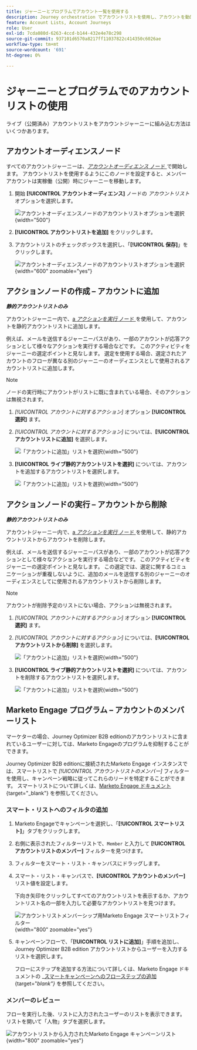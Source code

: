 ```yaml
---
title: ジャーニーとプログラムでアカウント一覧を使用する
description: Journey orchestration でアカウントリストを使用し、アカウントを動的に追加/削除し、Journey Optimizer B2B editionでMarketo Engage スマートリストをフィルタリングします。
feature: Account Lists, Account Journeys
role: User
exl-id: 7cda080d-6263-4ccd-b144-432e4e78c298
source-git-commit: 937101d6570a8217ff11037822c414350c6026ae
workflow-type: tm+mt
source-wordcount: '691'
ht-degree: 0%

---
```


# ジャーニーとプログラムでのアカウントリストの使用

ライブ（公開済み）アカウントリストをアカウントジャーニーに組み込む方法はいくつかあります。

## アカウントオーディエンスノード

すべてのアカウントジャーニーは、[_アカウントオーディエンス_ ノード ](../journeys/account-audience-nodes.md) で開始します。 アカウントリストを使用するようにこのノードを設定すると、メンバーアカウントは実稼働（公開）時にジャーニーを移動します。

1. 開始 **[!UICONTROL アカウントオーディエンス]** ノードの _アカウントリスト_ オプションを選択します。

   ![ アカウントオーディエンスノードのアカウントリストオプションを選択 ](../journeys/assets/node-audience-account-list.png){width="500"}

1. **[!UICONTROL アカウントリストを追加]** をクリックします。

1. アカウントリストのチェックボックスを選択し、「**[!UICONTROL 保存]**」をクリックします。

   ![ アカウントオーディエンスノードのアカウントリストオプションを選択 ](../journeys/assets/node-audience-account-list-select-dialog.png){width="600" zoomable="yes"}

## アクションノードの作成 – アカウントに追加

**_静的アカウントリストのみ_**

アカウントジャーニー内で、[a _アクションを実行_ ノード ](../journeys/action-nodes.md) を使用して、アカウントを静的アカウントリストに追加します。

例えば、メールを送信するジャーニーパスがあり、一部のアカウントが応答アクションとして様々なアクションを実行する場合などです。 このアクティビティをジャーニーの選定ポイントと見なします。 選定を使用する場合、選定されたアカウントのフローが異なる別のジャーニーのオーディエンスとして使用されるアカウントリストに追加します。

>[!NOTE]
>
>ノードの実行時にアカウントがリストに既に含まれている場合、そのアクションは無視されます。

1. _[!UICONTROL アカウントに対するアクション]_ オプション **[!UICONTROL 選択]** ます。

1. _[!UICONTROL アカウントに対するアクション]_ については、**[!UICONTROL アカウントリストに追加]** を選択します。

   ![ 「アカウントに追加」リストを選択 ](../journeys/assets/node-action-account-add-to-account-list.png){width="500"}

1. **[!UICONTROL ライブ静的アカウントリストを選択]** については、アカウントを追加するアカウントリストを選択します。

   ![ 「アカウントに追加」リストを選択 ](../journeys/assets/node-action-account-add-to-account-list-select.png){width="500"}

## アクションノードの実行 – アカウントから削除

**_静的アカウントリストのみ_**

アカウントジャーニー内で、[a _アクションを実行_ ノード ](../journeys/action-nodes.md) を使用して、静的アカウントリストからアカウントを削除します。

例えば、メールを送信するジャーニーパスがあり、一部のアカウントが応答アクションとして様々なアクションを実行する場合などです。 このアクティビティをジャーニーの選定ポイントと見なします。 この選定では、選定に関するコミュニケーションが重複しないように、追加のメールを送信する別のジャーニーのオーディエンスとしてに使用されるアカウントリストから削除します。

>[!NOTE]
>
>アカウントが削除予定のリストにない場合、アクションは無視されます。

1. _[!UICONTROL アカウントに対するアクション]_ オプション **[!UICONTROL 選択]** ます。

1. _[!UICONTROL アカウントに対するアクション]_ については、**[!UICONTROL アカウントリストから削除]** を選択します。

   ![ 「アカウントに追加」リストを選択 ](../journeys/assets/node-action-account-remove-from-account-list.png){width="500"}

1. **[!UICONTROL ライブ静的アカウントリストを選択]** については、アカウントを削除するアカウントリストを選択します。

   ![ 「アカウントに追加」リストを選択 ](../journeys/assets/node-action-account-remove-from-account-list-select.png){width="500"}

## Marketo Engage プログラム – アカウントのメンバーリスト

マーケターの場合、Journey Optimizer B2B editionのアカウントリストに含まれているユーザーに対しては、Marketo Engageのプログラムを抑制することができます。

Journey Optimizer B2B editionに接続されたMarketo Engage インスタンスでは、スマートリストで _[!UICONTROL アカウントリストのメンバー]_ フィルターを使用し、キャンペーン戦略に従ってこれらのリードを特定することができます。 スマートリストについて詳しくは、[Marketo Engage ドキュメント ](https://experienceleague.adobe.com/ja/docs/marketo/using/product-docs/core-marketo-concepts/smart-lists-and-static-lists/understanding-smart-lists){target="_blank"} を参照してください。

### スマート・リストへのフィルタの追加

1. Marketo Engageでキャンペーンを選択し、「**[!UICONTROL スマートリスト]**」タブをクリックします。

1. 右側に表示されたフィルターリストで、`Member` と入力して **[!UICONTROL アカウントリストのメンバー]** フィルターを見つけます。

1. フィルターをスマート・リスト・キャンバスにドラッグします。

1. スマート・リスト・キャンバスで、**[!UICONTROL アカウントのメンバー]** リスト値を設定します。

   下向き矢印をクリックしてすべてのアカウントリストを表示するか、アカウントリスト名の一部を入力して必要なアカウントリストを見つけます。

   ![ アカウントリストメンバーシップ用Marketo Engage スマートリストフィルター ](./assets/account-lists-marketo-engage-smart-list.png){width="800" zoomable="yes"}

1. キャンペーンフローで、「**[!UICONTROL リストに追加]**」手順を追加し、Journey Optimizer B2B edition アカウントリストからユーザーを入力するリストを選択します。

   フローにステップを追加する方法について詳しくは、Marketo Engage ドキュメントの _[スマートキャンペーンへのフローステップの追加 ](https://experienceleague.adobe.com/ja/docs/marketo/using/product-docs/core-marketo-concepts/smart-campaigns/flow-actions/add-a-flow-step-to-a-smart-campaign){target="_blank"}_ を参照してください。

### メンバーのレビュー

フローを実行した後、リストに入力されたユーザーのリストを表示できます。 リストを開いて「人物」タブを選択します。

![ アカウントリストから入力されたMarketo Engage キャンペーンリスト ](./assets/account-lists-marketo-engage-smart-list-people.png){width="800" zoomable="yes"}

